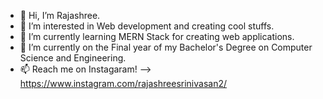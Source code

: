 - 👋 Hi, I’m Rajashree.
- 👀 I’m interested in Web development and creating cool stuffs.
- 🌱 I’m currently learning MERN Stack for creating web applications.
- 💞️ I’m currently on the Final year of my Bachelor's Degree on Computer Science and Engineering.
- 📫 Reach me on Instagaram! --> https://www.instagram.com/rajashreesrinivasan2/

<!---
Rajashree215/Rajashree215 is a ✨ special ✨ repository because its `README.md` (this file) appears on your GitHub profile.
You can click the Preview link to take a look at your changes.
--->
